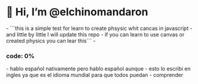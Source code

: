 <h1>👋 Hi, I’m @elchinomandaron</h1>
- ```this is a simple test for learn to create phsysic whit cancas in javascript
- and little by little I will update this repo
- if you can learn to use canvas or created physics you can lear this```
- <h3>code: 0%</h3>
- hablo español nativamente pero hablo español aunque
- esto lo escribi en ingles ya que es el idioma mundial para que todos puedan
- comprender

<!---
elchinomandaron/elchinomandaron is a ✨ special ✨ repository because its `README.md` (this file) appears on your GitHub profile.
You can click the Preview link to take a look at your changes.
--->
